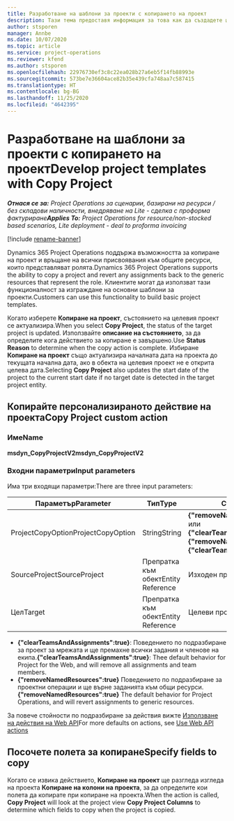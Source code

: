 ```yaml
---
title: Разработване на шаблони за проекти с копирането на проект
description: Тази тема предоставя информация за това как да създадете шаблони за проекти с помощта на персонализираното действие Копиране на проект.
author: stsporen
manager: Annbe
ms.date: 10/07/2020
ms.topic: article
ms.service: project-operations
ms.reviewer: kfend
ms.author: stsporen
ms.openlocfilehash: 22976730ef3c8c22ea028b27a6eb5f14fb88993e
ms.sourcegitcommit: 573be7e36604ace82b35e439cfa748aa7c587415
ms.translationtype: HT
ms.contentlocale: bg-BG
ms.lasthandoff: 11/25/2020
ms.locfileid: "4642395"
---
```

# <a name="develop-project-templates-with-copy-project"></a><span data-ttu-id="510d8-103">Разработване на шаблони за проекти с копирането на проект</span><span class="sxs-lookup"><span data-stu-id="510d8-103">Develop project templates with Copy Project</span></span>

<span data-ttu-id="510d8-104">_**Отнася се за:** Project Operations за сценарии, базирани на ресурси / без складови наличности, внедряване на Lite - сделка с проформа фактуриране_</span><span class="sxs-lookup"><span data-stu-id="510d8-104">_**Applies To:** Project Operations for resource/non-stocked based scenarios, Lite deployment - deal to proforma invoicing_</span></span>

[!include [rename-banner](~/includes/cc-data-platform-banner.md)]

<span data-ttu-id="510d8-105">Dynamics 365 Project Operations поддържа възможността за копиране на проект и връщане на всички присвоявания към общите ресурси, които представляват ролята.</span><span class="sxs-lookup"><span data-stu-id="510d8-105">Dynamics 365 Project Operations supports the ability to copy a project and revert any assignments back to the generic resources that represent the role.</span></span> <span data-ttu-id="510d8-106">Клиентите могат да използват тази функционалност за изграждане на основни шаблони за проекти.</span><span class="sxs-lookup"><span data-stu-id="510d8-106">Customers can use this functionality to build basic project templates.</span></span>

<span data-ttu-id="510d8-107">Когато изберете **Копиране на проект**, състоянието на целевия проект се актуализира.</span><span class="sxs-lookup"><span data-stu-id="510d8-107">When you select **Copy Project**, the status of the target project is updated.</span></span> <span data-ttu-id="510d8-108">Използвайте **описание на състоянието**, за да определите кога действието за копиране е завършено.</span><span class="sxs-lookup"><span data-stu-id="510d8-108">Use **Status Reason** to determine when the copy action is complete.</span></span> <span data-ttu-id="510d8-109">Избиране **Копиране на проект** също актуализира началната дата на проекта до текущата начална дата, ако в обекта на целевия проект не е открита целева дата.</span><span class="sxs-lookup"><span data-stu-id="510d8-109">Selecting **Copy Project** also updates the start date of the project to the current start date if no target date is detected in the target project entity.</span></span>

## <a name="copy-project-custom-action"></a><span data-ttu-id="510d8-110">Копирайте персонализираното действие на проекта</span><span class="sxs-lookup"><span data-stu-id="510d8-110">Copy Project custom action</span></span> 

### <a name="name"></a><span data-ttu-id="510d8-111">Име</span><span class="sxs-lookup"><span data-stu-id="510d8-111">Name</span></span> 

<span data-ttu-id="510d8-112">**msdyn_CopyProjectV2**</span><span class="sxs-lookup"><span data-stu-id="510d8-112">**msdyn_CopyProjectV2**</span></span>

### <a name="input-parameters"></a><span data-ttu-id="510d8-113">Входни параметри</span><span class="sxs-lookup"><span data-stu-id="510d8-113">Input parameters</span></span>
<span data-ttu-id="510d8-114">Има три входящи параметри:</span><span class="sxs-lookup"><span data-stu-id="510d8-114">There are three input parameters:</span></span>

| <span data-ttu-id="510d8-115">Параметър</span><span class="sxs-lookup"><span data-stu-id="510d8-115">Parameter</span></span>          | <span data-ttu-id="510d8-116">Тип</span><span class="sxs-lookup"><span data-stu-id="510d8-116">Type</span></span>   | <span data-ttu-id="510d8-117">Стойности</span><span class="sxs-lookup"><span data-stu-id="510d8-117">Values</span></span>                                                   | 
|--------------------|--------|----------------------------------------------------------|
| <span data-ttu-id="510d8-118">ProjectCopyOption</span><span class="sxs-lookup"><span data-stu-id="510d8-118">ProjectCopyOption</span></span>  | <span data-ttu-id="510d8-119">String</span><span class="sxs-lookup"><span data-stu-id="510d8-119">String</span></span> | <span data-ttu-id="510d8-120">**{"removeNamedResources":true}** или **{"clearTeamsAndAssignments":true}**</span><span class="sxs-lookup"><span data-stu-id="510d8-120">**{"removeNamedResources":true}** or **{"clearTeamsAndAssignments":true}**</span></span> |
| <span data-ttu-id="510d8-121">SourceProject</span><span class="sxs-lookup"><span data-stu-id="510d8-121">SourceProject</span></span>      | <span data-ttu-id="510d8-122">Препратка към обект</span><span class="sxs-lookup"><span data-stu-id="510d8-122">Entity Reference</span></span> | <span data-ttu-id="510d8-123">Изходен проект</span><span class="sxs-lookup"><span data-stu-id="510d8-123">Source Project</span></span> |
| <span data-ttu-id="510d8-124">Цел</span><span class="sxs-lookup"><span data-stu-id="510d8-124">Target</span></span>             | <span data-ttu-id="510d8-125">Препратка към обект</span><span class="sxs-lookup"><span data-stu-id="510d8-125">Entity Reference</span></span> | <span data-ttu-id="510d8-126">Целеви проект</span><span class="sxs-lookup"><span data-stu-id="510d8-126">Target Project</span></span> |


- <span data-ttu-id="510d8-127">**{"clearTeamsAndAssignments":true}**: Поведението по подразбиране за проект за мрежата и ще премахне всички задания и членове на екипа.</span><span class="sxs-lookup"><span data-stu-id="510d8-127">**{"clearTeamsAndAssignments":true}**: Thee default behavior for Project for the Web, and will remove all assignments and team members.</span></span>
- <span data-ttu-id="510d8-128">**{"removeNamedResources":true}** Поведението по подразбиране за проектни операции и ще върне заданията към общи ресурси.</span><span class="sxs-lookup"><span data-stu-id="510d8-128">**{"removeNamedResources":true}** The default behavior for Project Operations, and will revert assignments to generic resources.</span></span>

<span data-ttu-id="510d8-129">За повече стойности по подразбиране за действия вижте [Използване на действия на Web API](https://docs.microsoft.com/powerapps/developer/common-data-service/webapi/use-web-api-actions)</span><span class="sxs-lookup"><span data-stu-id="510d8-129">For more defaults on actions, see [Use Web API actions](https://docs.microsoft.com/powerapps/developer/common-data-service/webapi/use-web-api-actions)</span></span>

## <a name="specify-fields-to-copy"></a><span data-ttu-id="510d8-130">Посочете полета за копиране</span><span class="sxs-lookup"><span data-stu-id="510d8-130">Specify fields to copy</span></span> 
<span data-ttu-id="510d8-131">Когато се извика действието, **Копиране на проект** ще разгледа изгледа на проекта **Копиране на колони на проекта**, за да определите кои полета да копирате при копиране на проекта.</span><span class="sxs-lookup"><span data-stu-id="510d8-131">When the action is called, **Copy Project** will look at the project view **Copy Project Columns** to determine which fields to copy when the project is copied.</span></span>
